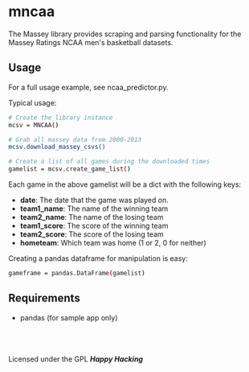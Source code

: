 mncaa
=========
The Massey library provides scraping and parsing functionality for the Massey Ratings NCAA men's basketball datasets.

Usage
---
For a full usage example, see ncaa_predictor.py.

Typical usage:
```sh
# Create the library instance
mcsv = MNCAA()

# Grab all massey data from 2000-2013
mcsv.download_massey_csvs()

# Create a list of all games during the downloaded times
gamelist = mcsv.create_game_list()
```

Each game in the above gamelist will be a dict with the following keys:
* **date**: The date that the game was played on.
* **team1_name**: The name of the winning team
* **team2_name**: The name of the losing team
* **team1_score**: The score of the winning team
* **team2_score**: The score of the losing team
* **hometeam**: Which team was home (1 or 2, 0 for neither)

Creating a pandas dataframe for manipulation is easy:
```sh
gameframe = pandas.DataFrame(gamelist)
```

Requirements
---
* pandas (for sample app only)


<br><br><br>
Licensed under the GPL
***Happy Hacking***